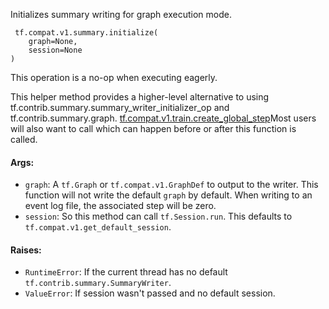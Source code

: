 
Initializes summary writing for graph execution mode.

```
 tf.compat.v1.summary.initialize(
    graph=None,
    session=None
)
```

This operation is a no-op when executing eagerly.

This helper method provides a higher-level alternative to using tf.contrib.summary.summary_writer_initializer_op and tf.contrib.summary.graph.
[tf.compat.v1.train.create_global_step](https://www.tensorflow.org/api_docs/python/tf/compat/v1/train/create_global_step)Most users will also want to call  which can happen before or after this function is called.

#### Args:
- `graph`: A `tf.Graph` or `tf.compat.v1.GraphDef` to output to the writer. This function will not write the default `graph` by default. When writing to an event log file, the associated step will be zero.
- `session`: So this method can call `tf.Session.run`. This defaults to `tf.compat.v1.get_default_session`.
#### Raises:
- `RuntimeError`: If the current thread has no default `tf.contrib.summary.SummaryWriter`.
- `ValueError`: If session wasn't passed and no default session.
